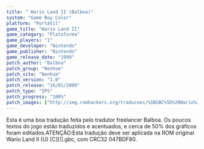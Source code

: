 ```yaml
---
title: " Wario Land II (Balboa)"
system: "Game Boy Color"
platform: "Portátil"
game_title: "Wario Land II"
game_category: "Plataforma"
game_players: "1"
game_developer: "Nintendo"
game_publisher: "Nintendo"
game_release_date: "1999"
patch_author: "Balboa"
patch_group: "Nenhum"
patch_site: "Nenhum"
patch_version: "1.0"
patch_release: "16/01/2009"
patch_type: "IPS"
patch_progress: "100%"
patch_images: ["http://img.romhackers.org/traducoes/%5BGBC%5D%20Wario%20Land%20II%20-%20Balboa%20-%201.png","http://img.romhackers.org/traducoes/%5BGBC%5D%20Wario%20Land%20II%20-%20Balboa%20-%202.png","http://img.romhackers.org/traducoes/%5BGBC%5D%20Wario%20Land%20II%20-%20Balboa%20-%203.png"]
---
```

Esta é uma boa tradução feita pelo tradutor freelancer Balboa. Os poucos textos do jogo estão traduzidos e acentuados, e cerca de 50% dos gráficos foram editados.ATENÇÃO:Esta tradução deve ser aplicada na ROM original Wario Land II (U) [C][!].gbc, com CRC32 047BDF80.